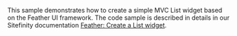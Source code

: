 This sample demonstrates how to create a simple MVC List widget based on the Feather UI framework. 
The code sample is described in details in our Sitefinity documentation [Feather: Create a List widget](http://docs.sitefinity.com/feather-create-a-list-widget). 
